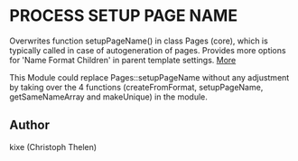 PROCESS SETUP PAGE NAME
=======================

Overwrites function setupPageName() in class Pages (core), which is typically called in case of autogeneration of pages. Provides more options for 'Name Format Children' in parent template settings. [More](https://processwire.com/talk/topic/8576-name-format-children/?p=108748)

This Module could replace Pages::setupPageName without any adjustment by taking over the 4 functions (createFromFormat, setupPageName, getSameNameArray and makeUnique) in the module.

## Author
kixe (Christoph Thelen)
